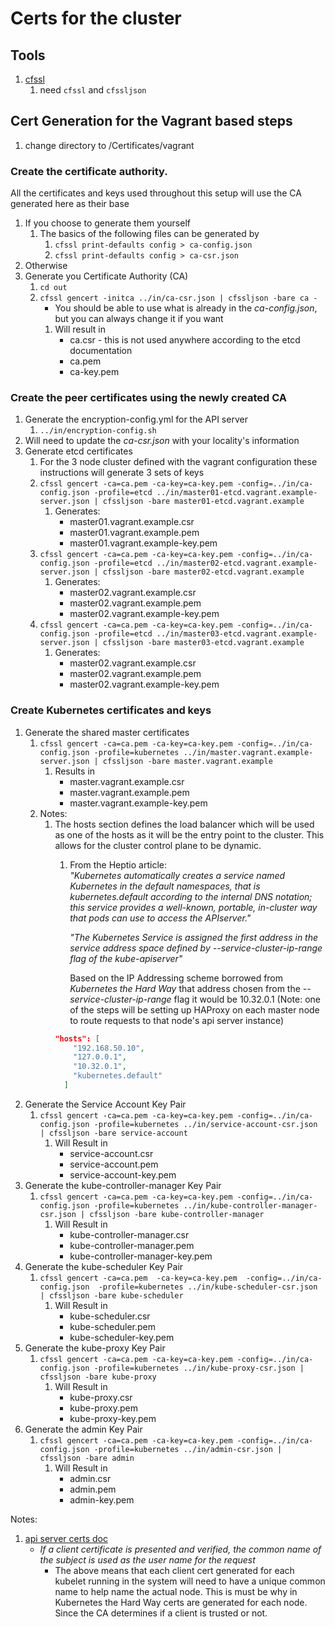 # Certs for the cluster

## Tools
1. [cfssl](https://cfssl.org)
   1. need `cfssl` and `cfssljson`

## Cert Generation for the Vagrant based steps
1. change directory to /Certificates/vagrant

### Create the certificate authority.
All the certificates and keys used throughout this setup will use the CA generated here as their base
1. If you choose to generate them yourself
   1. The basics of the following files can be generated by
      1. `cfssl print-defaults config > ca-config.json`
      1. `cfssl print-defaults config > ca-csr.json`
1. Otherwise
1. Generate you Certificate Authority (CA)
   1. `cd out`
   1. `cfssl gencert -initca ../in/ca-csr.json | cfssljson -bare ca -`
      * You should be able to use what is already in the _ca-config.json_, but you can always change it if you want
      1. Will result in
         * ca.csr - this is not used anywhere according to the etcd documentation
         * ca.pem
         * ca-key.pem

### Create the peer certificates using the newly created CA
1. Generate the encryption-config.yml for the API server
   1. `../in/encryption-config.sh`
1. Will need to update the _ca-csr.json_ with your locality's information
1. Generate etcd certificates
   1. For the 3 node cluster defined with the vagrant configuration these instructions will generate 3 sets of keys
   1. `cfssl gencert -ca=ca.pem -ca-key=ca-key.pem -config=../in/ca-config.json -profile=etcd ../in/master01-etcd.vagrant.example-server.json | cfssljson -bare master01-etcd.vagrant.example`
      1. Generates:
         * master01.vagrant.example.csr
         * master01.vagrant.example.pem
         * master01.vagrant.example-key.pem
   1. `cfssl gencert -ca=ca.pem -ca-key=ca-key.pem -config=../in/ca-config.json -profile=etcd ../in/master02-etcd.vagrant.example-server.json | cfssljson -bare master02-etcd.vagrant.example`
      1. Generates:
         * master02.vagrant.example.csr
         * master02.vagrant.example.pem
         * master02.vagrant.example-key.pem
   1. `cfssl gencert -ca=ca.pem -ca-key=ca-key.pem -config=../in/ca-config.json -profile=etcd ../in/master03-etcd.vagrant.example-server.json | cfssljson -bare master03-etcd.vagrant.example`
      1. Generates:
         * master02.vagrant.example.csr
         * master02.vagrant.example.pem
         * master02.vagrant.example-key.pem
                 
### Create Kubernetes certificates and keys
1. Generate the shared master certificates
   1. `cfssl gencert -ca=ca.pem -ca-key=ca-key.pem -config=../in/ca-config.json -profile=kubernetes ../in/master.vagrant.example-server.json | cfssljson -bare master.vagrant.example`
      1. Results in
         * master.vagrant.example.csr
         * master.vagrant.example.pem
         * master.vagrant.example-key.pem
   1. Notes: 
      1. The hosts section defines the load balancer which will be used as one of the hosts as it will be the entry
         point to the cluster.  This allows for the cluster control plane to be dynamic.
         1. From the Heptio article: <br>
            _"Kubernetes automatically creates a service named Kubernetes in the default namespaces, 
            that is kubernetes.default according to the internal DNS notation; this service provides 
            a well-known, portable, in-cluster way that pods can use to access the APIserver."_
            
            _"The Kubernetes Service is assigned the first address in the service address space 
            defined by --service-cluster-ip-range flag of the kube-apiserver"_ 
            
            Based on the IP Addressing scheme borrowed from _Kubernetes the Hard Way_ that address chosen from the
            _--service-cluster-ip-range_ flag it would be 10.32.0.1 (Note: one of the steps will be setting up HAProxy 
            on each master node to route requests to that node's api server instance)
         ```json
         "hosts": [
             "192.168.50.10",
             "127.0.0.1",
             "10.32.0.1",
             "kubernetes.default"
           ]
         ```
1. Generate the Service Account Key Pair
   1. `cfssl gencert -ca=ca.pem -ca-key=ca-key.pem -config=../in/ca-config.json -profile=kubernetes ../in/service-account-csr.json | cfssljson -bare service-account`
      1. Will Result in
         * service-account.csr
         * service-account.pem
         * service-account-key.pem
1. Generate the kube-controller-manager Key Pair
   1. `cfssl gencert -ca=ca.pem -ca-key=ca-key.pem -config=../in/ca-config.json -profile=kubernetes ../in/kube-controller-manager-csr.json | cfssljson -bare kube-controller-manager`
      1. Will Result in
         * kube-controller-manager.csr
         * kube-controller-manager.pem
         * kube-controller-manager-key.pem
1. Generate the kube-scheduler Key Pair
   1. `cfssl gencert -ca=ca.pem  -ca-key=ca-key.pem  -config=../in/ca-config.json  -profile=kubernetes ../in/kube-scheduler-csr.json | cfssljson -bare kube-scheduler`
      1. Will Result in
         * kube-scheduler.csr
         * kube-scheduler.pem
         * kube-scheduler-key.pem
1. Generate the kube-proxy Key Pair
   1. `cfssl gencert -ca=ca.pem -ca-key=ca-key.pem -config=../in/ca-config.json -profile=kubernetes ../in/kube-proxy-csr.json | cfssljson -bare kube-proxy`
      1. Will Result in
         * kube-proxy.csr
         * kube-proxy.pem
         * kube-proxy-key.pem
1. Generate the admin Key Pair
   1. `cfssl gencert -ca=ca.pem -ca-key=ca-key.pem -config=../in/ca-config.json -profile=kubernetes ../in/admin-csr.json | cfssljson -bare admin`
      1. Will Result in
         * admin.csr
         * admin.pem
         * admin-key.pem

Notes:
1. [api server certs doc](https://kubernetes.io/docs/reference/access-authn-authz/authentication/#x509-client-certs)
   * _If a client certificate is presented and verified, the common name of the subject is 
     used as the user name for the request_
     * The above means that each client cert generated for each kubelet running in the system will
       need to have a unique common name to help name the actual node.  This is must be why in
       Kubernetes the Hard Way certs are generated for each node.  Since the CA determines
       if a client is trusted or not.